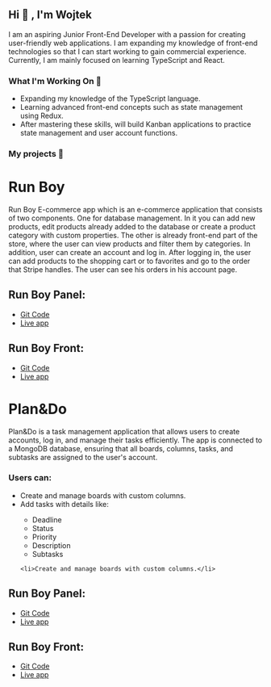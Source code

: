 ## Hi 👋 , I'm Wojtek
I am an aspiring Junior Front-End Developer with a passion for creating user-friendly web applications. I am expanding my knowledge of front-end technologies so that I can start working to gain commercial experience. Currently, I am mainly focused on learning TypeScript and React. 

### What I'm Working On 🌱
- Expanding my knowledge of the TypeScript language.
- Learning advanced front-end concepts such as state management using Redux.
- After mastering these skills, will build Kanban applications to practice state management and user account functions.

### My projects 🎯
<h1>Run Boy</h1>
Run Boy E-commerce app which is an e-commerce application that consists of two components. One for database management. In it you can add new products, edit products already added to the database or create a product category with custom properties.  The other is already front-end part of the store, where the user can view products and filter them by categories. In addition, user can create an account and log in. After logging in, the user can add products to the shopping cart or to favorites and go to the order that Stripe handles. The user can see his orders in his account page.

<h2>Run Boy Panel:</h2>
<ul>
    <li><a href='https://github.com/WojtekJ98/Run-Boy-Panel'>Git Code</a></li>
    <li><a href='https://run-boy-panel.vercel.app'>Live app</a>
</li>
</ul>
<h2>Run Boy Front:</h2>
<ul>
    <li><a href='https://github.com/WojtekJ98/Run-Boy-Front'>Git Code</a></li>
    <li><a href='https://run-boy-front.vercel.app'>Live app</a></li>
</ul>

<h1>Plan&Do</h1>
Plan&Do is a task management application that allows users to create accounts, log in, and manage their tasks efficiently. The app is connected to a MongoDB database, ensuring that all boards, columns, tasks, and subtasks are assigned to the user's account.

<h3>Users can:</h3>
<ul>
    <li>Create and manage boards with custom columns.</li>
    <li>Add tasks with details like:</li>
    <ul><li>Deadline</li> <li>Status</li> <li>Priority</li> <li>Description</li> <li>Subtasks</li></ul>
    
    <li>Create and manage boards with custom columns.</li>
</ul>

<h2>Run Boy Panel:</h2>
<ul>
    <li><a href='https://github.com/WojtekJ98/Run-Boy-Panel'>Git Code</a></li>
    <li><a href='https://run-boy-panel.vercel.app'>Live app</a>
</li>
</ul>
<h2>Run Boy Front:</h2>
<ul>
    <li><a href='https://github.com/WojtekJ98/Run-Boy-Front'>Git Code</a></li>
    <li><a href='https://run-boy-front.vercel.app'>Live app</a></li>
</ul>















<!--     - <a href='https://github.com/WojtekJ98/Run-Boy-Front'>Git Code</a>
    - <a href='https://run-boy-front.vercel.app'>Live app</a> -->

<!--
**WojtekJ98/WojtekJ98** is a ✨ _special_ ✨ repository because its `README.md` (this file) appears on your GitHub profile.

Here are some ideas to get you started:

- 🔭 I’m currently working on ...
- 🌱 I’m currently learning ...
- 👯 I’m looking to collaborate on ...
- 🤔 I’m looking for help with ...
- 💬 Ask me about ...
- 📫 How to reach me: ...
- 😄 Pronouns: ...
- ⚡ Fun fact: ...
-->
